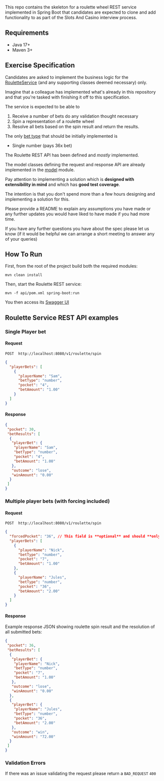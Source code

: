 This repo contains the skeleton for a  roulette wheel REST service implemented in Spring Boot that candidates are
expected to clone and add functionality to as part of the Slots And Casino interview process.

## Requirements

- Java 17+
- Maven 3+

## Exercise Specification

Candidates are asked to implement the business logic for the [RouletteService](api/src/main/java/roxor/games/roulette/service/RouletteService.java) (and any supporting classes deemed necessary) only.

Imagine that a colleague has implemented what's already in this repository and that you're tasked with finishing it off to this specification.

The service is expected to be able to 
1. Receive a number of bets do any validation thought necessary
2. Spin a representation of a roulette wheel
3. Resolve all bets based on the spin result and return the results.

The only [bet type](https://www.gamblingsites.com/online-casino/games/roulette/bets/) that should be initially implemented is

- Single number (pays 36x bet)

The Roulette REST API has been defined and *mostly* implemented.

The model classes defining the request and response API are already implemented in the [model](model) module.

Pay attention to implementing a solution which is **designed with extensibility in mind** and which has **good test coverage**.

The intention is that you don't spend more than a few hours designing and implementing a solution for this.

Please provide a README to explain any assumptions you have made or any further updates you would have liked to have made if you had more time.

If you have any further questions you have about the spec please let us know (if it would be helpful we can arrange a short meeting to answer any of your queries)

## How To Run

First, from the root of the project build both the required modules: 

```
mvn clean install
```

Then, start the Roulette REST service:

```
mvn -f api/pom.xml spring-boot:run
```

You then access its [Swagger UI](http://localhost:8080/swagger-ui/index.html?configUrl=/api-docs/swagger-config)

[//]: # (or [API docs]&#40;http://localhost:8080/api-docs/&#41;)

## Roulette Service REST API examples

### Single Player bet

#### Request

```
POST  http://localhost:8080/v1/roulette/spin
```

```json
{
  "playerBets": [
    {
      "playerName": "Sam",
      "betType": "number",
      "pocket": "4",
      "betAmount": "1.00"
    }
  ]
}
```

#### Response

```json
{
 "pocket": 30,
 "betResults": [
  {
   "playerBet": {
    "playerName": "Sam",
    "betType": "number",
    "pocket": "4",
    "betAmount": "1.00"
   },
   "outcome": "lose",
   "winAmount": "0.00"
  }
 ]
}
```


### Multiple player bets (with forcing included)

#### Request

```
POST  http://localhost:8080/v1/roulette/spin
```

```json
{
  "forcedPocket": "36", // This field is **optional** and should **only** be used in testing scenarios
  "playerBets": [
    {
      "playerName": "Nick",
      "betType": "number",
      "pocket": "7",
      "betAmount": "1.00"
    },
    {
      "playerName": "Jules",
      "betType": "number",
      "pocket": "36",
      "betAmount": "2.00"
    }
  ]
}
```

#### Response

Example response JSON showing roulette spin result and the resolution of all submitted bets:

```json
{
 "pocket": 36,
 "betResults": [
  {
   "playerBet": {
    "playerName": "Nick",
    "betType": "number",
    "pocket": "7",
    "betAmount": "1.00"
   },
   "outcome": "lose",
   "winAmount": "0.00"
  },
  {
   "playerBet": {
    "playerName": "Jules",
    "betType": "number",
    "pocket": "36",
    "betAmount": "2.00"
   },
   "outcome": "win",
   "winAmount": "72.00"
  }
 ]
}
```

### Validation Errors

If there was an issue validating the request please return a `BAD_REQUEST` `400`



